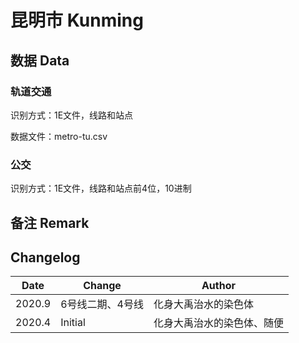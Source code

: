 # 昆明市 Kunming

## 数据 Data

### 轨道交通

识别方式：1E文件，线路和站点

数据文件：metro-tu.csv

### 公交

识别方式：1E文件，线路和站点前4位，10进制

## 备注 Remark

## Changelog

Date | Change | Author
-----|--------|-------
2020.9 | 6号线二期、4号线 | 化身大禹治水的染色体
2020.4 | Initial | 化身大禹治水的染色体、随便
